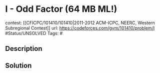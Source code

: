 # I - Odd Factor (64 MB ML!)

contest: [[CFICPC/101410/101410|2011-2012 ACM-ICPC, NEERC, Western Subregional Contest]]
url: https://codeforces.com/gym/101410/problem/I
#Status/UNSOLVED
Tags: #

## Description

## Solution

